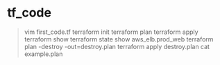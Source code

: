 # tf_code

>vim first_code.tf
>terraform init
>terraform plan
>terraform apply
>terraform show
>terraform state show aws_elb.prod_web
>terraform plan -destroy -out=destroy.plan
>terraform apply destroy.plan
>cat example.plan
